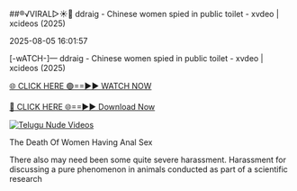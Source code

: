 ##®️√VIRAL▷☀️👄    ddraig - Chinese women spied in public toilet - xvdeo &#124; xcideos (2025)

2025-08-05 16:01:57



[-wATCH-]—    ddraig - Chinese women spied in public toilet - xvdeo &#124; xcideos (2025)

[🌐 CLICK HERE 🟢==►► WATCH NOW](https://www.youtucams.com/tracking/githubcom)

[🔴 CLICK HERE 🌐==►► Download Now](https://www.youtucams.com/tracking/githubcom)

[![Telugu Nude Videos](https://i.imgur.com/dJHk4Zq.gif)](https://www.youtucams.com/tracking/githubcom)



The Death Of Women Having Anal Sex

There also may need been some quite severe harassment. Harassment for discussing a pure phenomenon in animals conducted as part of a scientific research
